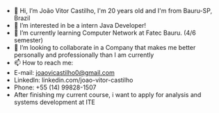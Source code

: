 - 👋 Hi, I’m João Vitor Castilho, I'm 20 years old and I'm from Bauru-SP, Brazil
- 👀 I’m interested in be a intern Java Developer!
- 🌱 I’m currently learning Computer Network at Fatec Bauru. (4/6 semester)
- 💞️ I’m looking to collaborate in a Company that makes me better personally and professionally than I am currently
- 📫 How to reach me:
-   E-mail: joaovicastilho0@gmail.com
-   LinkedIn: linkedin.com/joao-vitor-castilho
-   Phone: +55 (14) 99828-1507
-   After finishing my current course, i want to apply for analysis and systems development at ITE
